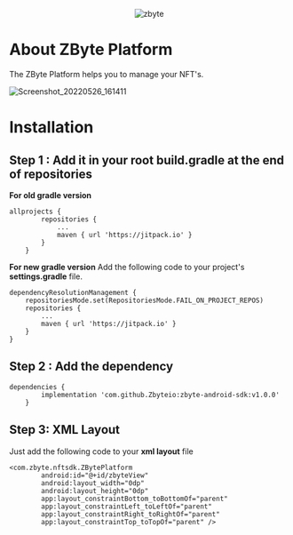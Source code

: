 <p align="center">
  <img src="https://user-images.githubusercontent.com/106575637/171570796-e2bedb8c-83ba-48ca-b3de-215d3300435f.png?raw=true" alt="zbyte"/>
</p>

# About ZByte Platform

The ZByte Platform helps you to manage your NFT's.

![Screenshot_20220526_161411](https://user-images.githubusercontent.com/106575637/171575897-86915824-f380-4b9e-8439-bc621ddb6774.png)

# Installation

## Step 1 : Add it in your root build.gradle at the end of repositories

<b>For old gradle version</b>
```
allprojects {
		repositories {
			...
			maven { url 'https://jitpack.io' }
		}
	}
```
<b>For new gradle version</b>
Add the following code to your project's <b>settings.gradle</b> file.
```
dependencyResolutionManagement {
    repositoriesMode.set(RepositoriesMode.FAIL_ON_PROJECT_REPOS)
    repositories {
        ...
        maven { url 'https://jitpack.io' }
    }
}
```

## Step 2 : Add the dependency

```
dependencies {
		implementation 'com.github.Zbyteio:zbyte-android-sdk:v1.0.0'
	}
```

## Step 3: XML Layout

Just add the following code to your <b>xml layout</b> file

```
<com.zbyte.nftsdk.ZBytePlatform
        android:id="@+id/zbyteView"
        android:layout_width="0dp"
        android:layout_height="0dp"
        app:layout_constraintBottom_toBottomOf="parent"
        app:layout_constraintLeft_toLeftOf="parent"
        app:layout_constraintRight_toRightOf="parent"
        app:layout_constraintTop_toTopOf="parent" />
```
